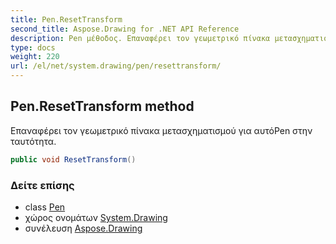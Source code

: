 ```yaml
---
title: Pen.ResetTransform
second_title: Aspose.Drawing for .NET API Reference
description: Pen μέθοδος. Επαναφέρει τον γεωμετρικό πίνακα μετασχηματισμού για αυτόPen στην ταυτότητα.
type: docs
weight: 220
url: /el/net/system.drawing/pen/resettransform/
---
```

## Pen.ResetTransform method

Επαναφέρει τον γεωμετρικό πίνακα μετασχηματισμού για αυτόPen στην ταυτότητα.

```csharp
public void ResetTransform()
```

### Δείτε επίσης

* class [Pen](../)
* χώρος ονομάτων [System.Drawing](../../pen/)
* συνέλευση [Aspose.Drawing](../../../)



